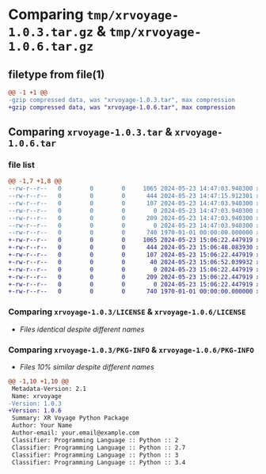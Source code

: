# Comparing `tmp/xrvoyage-1.0.3.tar.gz` & `tmp/xrvoyage-1.0.6.tar.gz`

## filetype from file(1)

```diff
@@ -1 +1 @@
-gzip compressed data, was "xrvoyage-1.0.3.tar", max compression
+gzip compressed data, was "xrvoyage-1.0.6.tar", max compression
```

## Comparing `xrvoyage-1.0.3.tar` & `xrvoyage-1.0.6.tar`

### file list

```diff
@@ -1,7 +1,8 @@
--rw-r--r--   0        0        0     1065 2024-05-23 14:47:03.940300 xrvoyage-1.0.3/LICENSE
--rw-r--r--   0        0        0      444 2024-05-23 14:47:15.912301 xrvoyage-1.0.3/pyproject.toml
--rw-r--r--   0        0        0      107 2024-05-23 14:47:03.940300 xrvoyage-1.0.3/xrvoyage/__init__.py
--rw-r--r--   0        0        0        0 2024-05-23 14:47:03.940300 xrvoyage-1.0.3/xrvoyage/handlers/__init__.py
--rw-r--r--   0        0        0      209 2024-05-23 14:47:03.940300 xrvoyage-1.0.3/xrvoyage/handlers/static.py
--rw-r--r--   0        0        0        0 2024-05-23 14:47:03.940300 xrvoyage-1.0.3/xrvoyage/models/__init__.py
--rw-r--r--   0        0        0      740 1970-01-01 00:00:00.000000 xrvoyage-1.0.3/PKG-INFO
+-rw-r--r--   0        0        0     1065 2024-05-23 15:06:22.447919 xrvoyage-1.0.6/LICENSE
+-rw-r--r--   0        0        0      444 2024-05-23 15:06:48.083930 xrvoyage-1.0.6/pyproject.toml
+-rw-r--r--   0        0        0      107 2024-05-23 15:06:22.447919 xrvoyage-1.0.6/xrvoyage/__init__.py
+-rw-r--r--   0        0        0       40 2024-05-23 15:06:52.039932 xrvoyage-1.0.6/xrvoyage/_version.py
+-rw-r--r--   0        0        0        0 2024-05-23 15:06:22.447919 xrvoyage-1.0.6/xrvoyage/handlers/__init__.py
+-rw-r--r--   0        0        0      209 2024-05-23 15:06:22.447919 xrvoyage-1.0.6/xrvoyage/handlers/static.py
+-rw-r--r--   0        0        0        0 2024-05-23 15:06:22.447919 xrvoyage-1.0.6/xrvoyage/models/__init__.py
+-rw-r--r--   0        0        0      740 1970-01-01 00:00:00.000000 xrvoyage-1.0.6/PKG-INFO
```

### Comparing `xrvoyage-1.0.3/LICENSE` & `xrvoyage-1.0.6/LICENSE`

 * *Files identical despite different names*

### Comparing `xrvoyage-1.0.3/PKG-INFO` & `xrvoyage-1.0.6/PKG-INFO`

 * *Files 10% similar despite different names*

```diff
@@ -1,10 +1,10 @@
 Metadata-Version: 2.1
 Name: xrvoyage
-Version: 1.0.3
+Version: 1.0.6
 Summary: XR Voyage Python Package
 Author: Your Name
 Author-email: your.email@example.com
 Classifier: Programming Language :: Python :: 2
 Classifier: Programming Language :: Python :: 2.7
 Classifier: Programming Language :: Python :: 3
 Classifier: Programming Language :: Python :: 3.4
```

